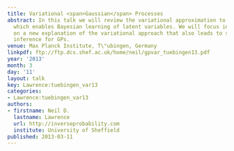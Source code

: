 ```yaml
---
title: Variational <span>Gaussian</span> Processes
abstract: In this talk we will review the variational approximation to Gaussian processes
  which enables Bayesian learning of latent variables. We will focus in particular
  on a new explanation of the variational approach that also leads to stochastic variational
  inference for GPs.
venue: Max Planck Institute, T\"ubingen, Germany
linkpdf: ftp://ftp.dcs.shef.ac.uk/home/neil/gpvar_tuebingen13.pdf
year: '2013'
month: 3
day: '11'
layout: talk
key: Lawrence:tuebingen_var13
categories:
- Lawrence:tuebingen_var13
authors:
- firstname: Neil D.
  lastname: Lawrence
  url: http://inverseprobability.com
  institute: University of Sheffield
published: 2013-03-11
---
```

